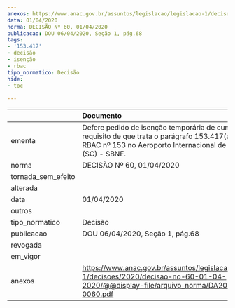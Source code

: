 ```yaml
---
anexos: https://www.anac.gov.br/assuntos/legislacao/legislacao-1/decisoes/2020/decisao-no-60-01-04-2020/@@display-file/arquivo_norma/DA2020-0060.pdf
data: 01/04/2020
norma: DECISÃO Nº 60, 01/04/2020
publicacao: DOU 06/04/2020, Seção 1, pág.68
tags:
- '153.417'
- decisão
- isenção
- rbac
tipo_normatico: Decisão
hide: 
- toc 
 
---
```


|                    | Documento                                                                                                                                                                   |
|:-------------------|:----------------------------------------------------------------------------------------------------------------------------------------------------------------------------|
| ementa             | Defere pedido de isenção temporária de cumprimento do requisito de que trata o parágrafo 153.417(a)(3) do RBAC nº 153 no Aeroporto Internacional de Navegantes (SC) - SBNF. |
| norma              | DECISÃO Nº 60, 01/04/2020                                                                                                                                                   |
| tornada_sem_efeito |                                                                                                                                                                             |
| alterada           |                                                                                                                                                                             |
| data               | 01/04/2020                                                                                                                                                                  |
| outros             |                                                                                                                                                                             |
| tipo_normatico     | Decisão                                                                                                                                                                     |
| publicacao         | DOU 06/04/2020, Seção 1, pág.68                                                                                                                                             |
| revogada           |                                                                                                                                                                             |
| em_vigor           |                                                                                                                                                                             |
| anexos             | https://www.anac.gov.br/assuntos/legislacao/legislacao-1/decisoes/2020/decisao-no-60-01-04-2020/@@display-file/arquivo_norma/DA2020-0060.pdf                                |